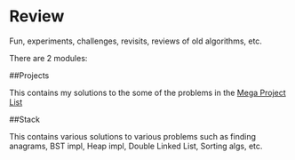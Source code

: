 Review
======

Fun, experiments, challenges, revisits, reviews of old algorithms, etc.

There are 2 modules:

##Projects

This contains my solutions to the some of the problems in the [Mega Project List](https://github.com/karan/Projects)

##Stack

This contains various solutions to various problems such as finding anagrams, BST impl, Heap impl, Double Linked List, Sorting algs, etc.

